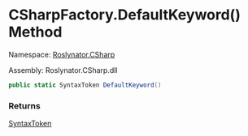 # CSharpFactory\.DefaultKeyword\(\) Method

Namespace: [Roslynator.CSharp](../../README.md)

Assembly: Roslynator\.CSharp\.dll

```csharp
public static SyntaxToken DefaultKeyword()
```

### Returns

[SyntaxToken](https://docs.microsoft.com/en-us/dotnet/api/microsoft.codeanalysis.syntaxtoken)


